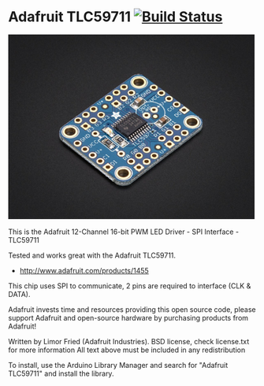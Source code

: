 # Adafruit TLC59711 [![Build Status](https://github.com/adafruit/Adafruit_TLC59711/workflows/Arduino%20Library%20CI/badge.svg)](https://github.com/adafruit/Adafruit_TLC59711/actions)

<a href="https://www.adafruit.com/product/1455"><img src="assets/board.jpg?raw=true" width="500px"></a>

This is the Adafruit 12-Channel 16-bit PWM LED Driver - SPI Interface - TLC59711

Tested and works great with the Adafruit TLC59711.
* http://www.adafruit.com/products/1455

This chip uses SPI to communicate, 2 pins are required to interface (CLK & DATA).

Adafruit invests time and resources providing this open source code, please support Adafruit and open-source hardware by purchasing products from Adafruit!

Written by Limor Fried (Adafruit Industries). 
BSD license, check license.txt for more information
All text above must be included in any redistribution

To install, use the Arduino Library Manager and search for "Adafruit TLC59711" and install the library.
